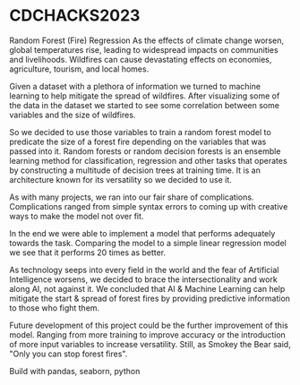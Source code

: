 # CDCHACKS2023
Random Forest (Fire) Regression 
As the effects of climate change worsen, global temperatures rise, leading to widespread impacts on communities and livelihoods. Wildfires can cause devastating effects on economies, agriculture, tourism, and local homes.

Given a dataset with a plethora of information we turned to machine learning to help mitigate the spread of wildfires. After visualizing some of the data in the dataset we started to see some correlation between some variables and the size of wildfires.

So we decided to use those variables to train a random forest model to predicate the size of a forest fire depending on the variables that was passed into it. Random forests or random decision forests is an ensemble learning method for classification, regression and other tasks that operates by constructing a multitude of decision trees at training time. It is an architecture known for its versatility so we decided to use it.

As with many projects, we ran into our fair share of complications. Complications ranged from simple syntax errors to coming up with creative ways to make the model not over fit.

In the end we were able to implement a model that performs adequately towards the task. Comparing the model to a simple linear regression model we see that it performs 20 times as better.

As technology seeps into every field in the world and the fear of Artificial Intelligence worsens, we decided to brace the intersectionality and work along AI, not against it. We concluded that AI & Machine Learning can help mitigate the start & spread of forest fires by providing predictive information to those who fight them.

Future development of this project could be the further improvement of this model. Ranging from more training to improve accuracy or the introduction of more input variables to increase versatility. Still, as Smokey the Bear said, "Only you can stop forest fires".

Build with pandas, seaborn, python
